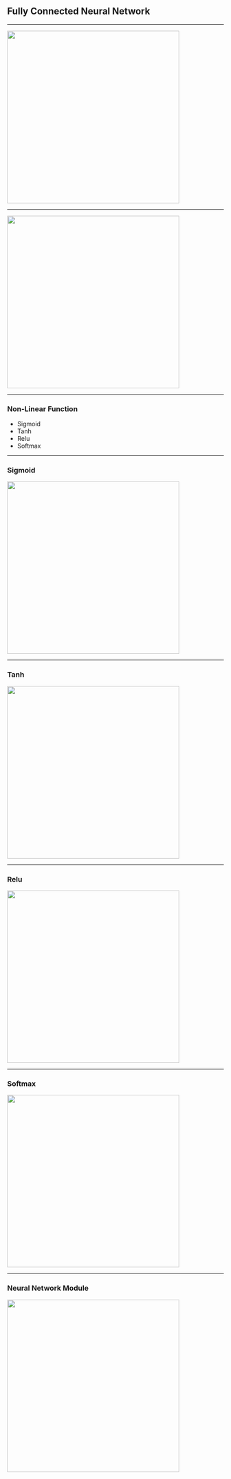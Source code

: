 ## Fully Connected Neural Network

---

<img src="https://drive.google.com/uc?id=1LqbjqlWZfBUtr2LvXeuWu6nhzhemD_EC" width="400">

---

<img src="https://drive.google.com/uc?id=1Z9Y2LCn4vWNyO5Plq3VkOpV6ADcc0zQQ" width="400">

---

### Non-Linear Function

- Sigmoid
- Tanh
- Relu
- Softmax

---

### Sigmoid
<img src="https://drive.google.com/uc?id=1srWYVcYb4mrHnkwV5NsszX66PxSGVYAk" width="400">

---

### Tanh
<img src="https://drive.google.com/uc?id=1jlHkdZX6hSEahqp9Fj6O1YxR5hLcb1il" width="400">

---

### Relu
<img src="https://drive.google.com/uc?id=1KY22LzXFfbolAiOiylnLxl_yKwjah-3t" width="400">

---

### Softmax
<img src="https://drive.google.com/uc?id=1mGiSViLURJgc7rMNSqzFoPEfIQ0b_9n_" width="400">

---

### Neural Network Module
<img src="https://drive.google.com/uc?id=1n9VUsJCbGymUYQaMsgy9Xp15uzm8gMdG" width="400">

